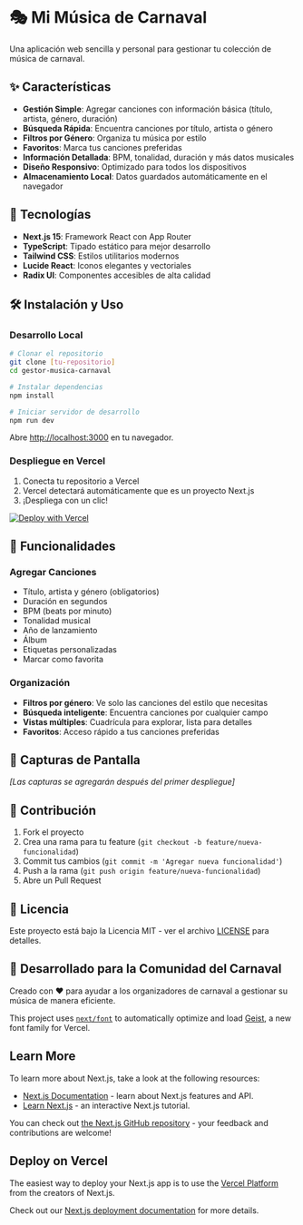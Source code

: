 # 🎭 Mi Música de Carnaval

Una aplicación web sencilla y personal para gestionar tu colección de música de carnaval.

## ✨ Características

- **Gestión Simple**: Agregar canciones con información básica (título, artista, género, duración)
- **Búsqueda Rápida**: Encuentra canciones por título, artista o género
- **Filtros por Género**: Organiza tu música por estilo
- **Favoritos**: Marca tus canciones preferidas
- **Información Detallada**: BPM, tonalidad, duración y más datos musicales
- **Diseño Responsivo**: Optimizado para todos los dispositivos
- **Almacenamiento Local**: Datos guardados automáticamente en el navegador

## 🚀 Tecnologías

- **Next.js 15**: Framework React con App Router
- **TypeScript**: Tipado estático para mejor desarrollo
- **Tailwind CSS**: Estilos utilitarios modernos
- **Lucide React**: Iconos elegantes y vectoriales
- **Radix UI**: Componentes accesibles de alta calidad

## 🛠️ Instalación y Uso

### Desarrollo Local

```bash
# Clonar el repositorio
git clone [tu-repositorio]
cd gestor-musica-carnaval

# Instalar dependencias
npm install

# Iniciar servidor de desarrollo
npm run dev
```

Abre [http://localhost:3000](http://localhost:3000) en tu navegador.

### Despliegue en Vercel

1. Conecta tu repositorio a Vercel
2. Vercel detectará automáticamente que es un proyecto Next.js
3. ¡Despliega con un clic!

[![Deploy with Vercel](https://vercel.com/button)](https://vercel.com/new/clone?repository-url=YOUR_REPO_URL)

## 📱 Funcionalidades

### Agregar Canciones
- Título, artista y género (obligatorios)
- Duración en segundos
- BPM (beats por minuto)
- Tonalidad musical
- Año de lanzamiento
- Álbum
- Etiquetas personalizadas
- Marcar como favorita

### Organización
- **Filtros por género**: Ve solo las canciones del estilo que necesitas
- **Búsqueda inteligente**: Encuentra canciones por cualquier campo
- **Vistas múltiples**: Cuadrícula para explorar, lista para detalles
- **Favoritos**: Acceso rápido a tus canciones preferidas

## 🎨 Capturas de Pantalla

*[Las capturas se agregarán después del primer despliegue]*

## 🤝 Contribución

1. Fork el proyecto
2. Crea una rama para tu feature (`git checkout -b feature/nueva-funcionalidad`)
3. Commit tus cambios (`git commit -m 'Agregar nueva funcionalidad'`)
4. Push a la rama (`git push origin feature/nueva-funcionalidad`)
5. Abre un Pull Request

## 📄 Licencia

Este proyecto está bajo la Licencia MIT - ver el archivo [LICENSE](LICENSE) para detalles.

## 🎵 Desarrollado para la Comunidad del Carnaval

Creado con ❤️ para ayudar a los organizadores de carnaval a gestionar su música de manera eficiente.

This project uses [`next/font`](https://nextjs.org/docs/app/building-your-application/optimizing/fonts) to automatically optimize and load [Geist](https://vercel.com/font), a new font family for Vercel.

## Learn More

To learn more about Next.js, take a look at the following resources:

- [Next.js Documentation](https://nextjs.org/docs) - learn about Next.js features and API.
- [Learn Next.js](https://nextjs.org/learn) - an interactive Next.js tutorial.

You can check out [the Next.js GitHub repository](https://github.com/vercel/next.js) - your feedback and contributions are welcome!

## Deploy on Vercel

The easiest way to deploy your Next.js app is to use the [Vercel Platform](https://vercel.com/new?utm_medium=default-template&filter=next.js&utm_source=create-next-app&utm_campaign=create-next-app-readme) from the creators of Next.js.

Check out our [Next.js deployment documentation](https://nextjs.org/docs/app/building-your-application/deploying) for more details.
